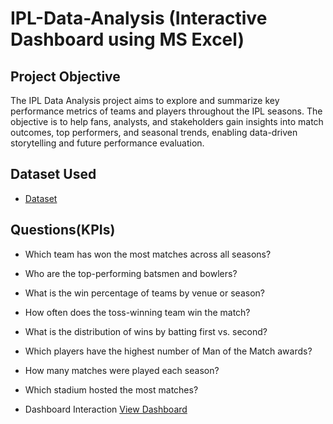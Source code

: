 # IPL-Data-Analysis (Interactive Dashboard using MS Excel)
## Project Objective
The IPL Data Analysis project aims to explore and summarize key performance metrics of teams and players throughout the IPL seasons. The objective is to help fans, analysts, and stakeholders gain insights into match outcomes, top performers, and seasonal trends, enabling data-driven storytelling and future performance evaluation.

## Dataset Used
- <a href="https://github.com/Surajsuri0/Data-Analysis-Dashboard/blob/main/IPL%20Analysis.xlsx">Dataset</a>

## Questions(KPIs)
- Which team has won the most matches across all seasons?
- Who are the top-performing batsmen and bowlers?
- What is the win percentage of teams by venue or season?
- How often does the toss-winning team win the match?
- What is the distribution of wins by batting first vs. second?
- Which players have the highest number of Man of the Match awards?
- How many matches were played each season?
- Which stadium hosted the most matches?

- Dashboard Interaction <a href="https://github.com/Surajsuri0/Data-Analysis-Dashboard/blob/main/IPL%20Analysis%20Dashboard.png">View Dashboard</a>
